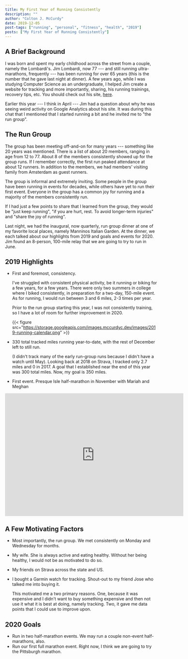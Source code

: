 ```yaml
---
title: My First Year of Running Consistently
description: ""
author: "Colton J. McCurdy"
date: 2019-12-05
post-tags: ["running", "personal", "fitness", "health", "2019"]
posts: ["My First Year of Running Consistently"]
---
```


## A Brief Background

I was born and spent my early childhood across the street from a couple, namely the Lombardi's.
Jim Lombardi, now 77 --- and still running ultra-marathons, frequently --- has been running
for over 65 years (this is the number that he gave last night at dinner). A few
years ago, while I was studying Computer Science as an undergraduate, I helped
Jim create a website for tracking and more importantly, sharing, his running
trainings, recovery tips, etc. You should check out his site, [here](http://jimruns.com/).

Earlier this year --- I think in April --- Jim had a question about why
he was seeing weird activity on Google Analytics about his site.
It was during this chat that I mentioned that I started running a bit and he
invited me to "the run group".

## The Run Group

The group has been meeting off-and-on for many years --- something like 20 years was mentioned.
There is a list of about 20 members, ranging in age from 12 to 77. About 8 of the
members consistently showed up for the group runs. If I remember correctly,
the first run peaked attendance at about 12 runners. In addition to the members,
we had members' visiting family from Amsterdam as guest runners.

The group is informal and extremely inviting. Some people in the group have been running
in events for decades, while others have yet to run their first event. Everyone in the group has a common
joy for running and a majority of the members consistently run.

If I had just a few points to share that I learned from the group, they would be "just keep running",
"if you are hurt, rest. To avoid longer-term injuries" and "share the joy of running".

Last night, we had the inaugural, now quarterly, run group dinner at one of my favorite
local places, namely Manninos Italian Garden. At the dinner, we each talked about
our highlights from 2019 and goals and events for 2020. Jim found an 8-person, 100-mile
relay that we are going to try to run in June.

## 2019 Highlights

- First and foremost, consistency.

  I've struggled with consistent physical activity, be it running or biking for a few years, for a few
  years. There were only two summers in college where I biked consistently, in preparation
  for a two-day, 150-mile event. As for running, I would run between 3 and 6 miles, 2-3 times per year.

  Prior to the run group starting this year, I was not consistently training, so I
  have a lot of room for further improvement in 2020.

  {{< figure src="https://storage.googleapis.com/images.mccurdyc.dev/images/2019-running-calendar.png" >}}

- 330 total tracked miles running year-to-date, with the rest of December left to still run.

  (I didn't track many of the early run-group runs because I didn't have a watch until May).
  Looking back at 2018 on Strava, I tracked only 2.7 miles and 0 in 2017.
  A goal that I established near the end of this year was 300 total miles. Now,
  my goal is 350 miles.

- First event. Presque Isle half-marathon in November with Mariah and Meghan

<iframe height='405' width='590' frameborder='0' allowtransparency='true' scrolling='no' src='https://www.strava.com/activities/2855484347/embed/4e01e1ffcd6141b6b508b7ee7a22fff206e6a388'></iframe>

## A Few Motivating Factors

- Most importantly, the run group. We met consistently on Monday and Wednesday for months.
- My wife. She is always active and eating healthy. Without her being healthy, I would not be as motivated to do so.
- My friends on Strava across the state and US.
- I bought a Garmin watch for tracking. Shout-out to my friend Jose who talked me into buying it.

  This motivated me a two primary reasons. One, because it was expensive and I didn't
  want to buy something expensive and then not use it what it is best at doing, namely tracking.
  Two, it gave me data points that I could use to improve upon.

## 2020 Goals

- Run in two half-marathon events. We may run a couple non-event half-marathons, also.
- Run our first full marathon event. Right now, I think we are going to try the Pittsburgh marathon.
